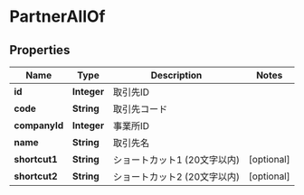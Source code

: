 

# PartnerAllOf

## Properties

Name | Type | Description | Notes
------------ | ------------- | ------------- | -------------
**id** | **Integer** | 取引先ID | 
**code** | **String** | 取引先コード | 
**companyId** | **Integer** | 事業所ID | 
**name** | **String** | 取引先名 | 
**shortcut1** | **String** | ショートカット1 (20文字以内) |  [optional]
**shortcut2** | **String** | ショートカット2 (20文字以内) |  [optional]



